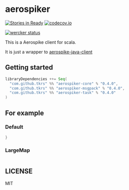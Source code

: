 # aerospiker

[![Stories in Ready](https://badge.waffle.io/tkrs/aerospiker.svg?label=ready&title=Ready)](http://waffle.io/tkrs/aerospiker)
[![codecov.io](http://codecov.io/github/tkrs/aerospiker/coverage.svg?branch=master)](http://codecov.io/github/tkrs/aerospiker?branch=master)

[![wercker status](https://app.wercker.com/status/07c0ec3bd555c18ff328f9f976f3725e/m "wercker status")](https://app.wercker.com/project/bykey/07c0ec3bd555c18ff328f9f976f3725e)

This is a Aerospike client for scala.

It is just a wrapper to [aerospike-java-client](https://github.com/aerospike/aerospike-client-java)

## Getting started

```scala
libraryDependencies ++= Seq(
  "com.github.tkrs" %% "aerospiker-core" % "0.4.0",
  "com.github.tkrs" %% "aerospiker-msgpack" % "0.4.0",
  "com.github.tkrs" %% "aerospiker-task" % "0.4.0"
)
```

## For example

### Default

```scala
}
```

### LargeMap

```scala
```

## LICENSE

MIT
